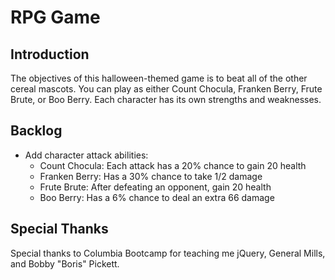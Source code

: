 # RPG Game

## Introduction

The objectives of this halloween-themed game is to beat all of the other cereal mascots. You can play as either Count Chocula, Franken Berry, Frute Brute, or Boo Berry. Each character has its own strengths and weaknesses. 

## Backlog

- Add character attack abilities:
  - Count Chocula: Each attack has a 20% chance to gain 20 health
  - Franken Berry: Has a 30% chance to take 1/2 damage 
  - Frute Brute: After defeating an opponent, gain 20 health
  - Boo Berry: Has a 6% chance to deal an extra 66 damage  

## Special Thanks
Special thanks to Columbia Bootcamp for teaching me jQuery, General Mills, and Bobby "Boris" Pickett.
